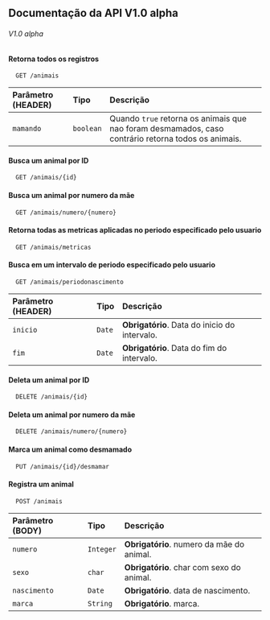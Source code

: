 ## Documentação da API V1.0 alpha

###### V1.0 alpha

#### Retorna todos os registros

```http
  GET /animais
```

| Parâmetro (HEADER)  | Tipo       | Descrição                           |
| :---------- | :--------- | :------------------------------------------ |
| `mamando`| `boolean`  | Quando `true` retorna os animais que nao foram desmamados, caso contrário retorna todos os animais.|

#### Busca um animal por ID

```http
  GET /animais/{id}
```

#### Busca um animal por numero da mãe

```http
  GET /animais/numero/{numero}
```

#### Retorna todas as metricas aplicadas no periodo especificado pelo usuario

```https
  GET /animais/metricas
```

#### Busca em um intervalo de periodo especificado pelo usuario

```http
  GET /animais/periodonascimento
```

| Parâmetro (HEADER)  | Tipo       | Descrição                           |
| :---------- | :--------- | :------------------------------------------ |
| `inicio`    | `Date`     | **Obrigatório**. Data do inicio do intervalo.|
| `fim`       | `Date`     | **Obrigatório**. Data do fim do intervalo.  |

#### Deleta um animal por ID

```http
  DELETE /animais/{id}
```

#### Deleta um animal por numero da mãe

```http
  DELETE /animais/numero/{numero}
```

#### Marca um animal como desmamado

```http
  PUT /animais/{id}/desmamar
```

#### Registra um animal

```http
  POST /animais
```

| Parâmetro (BODY)  | Tipo       | Descrição                             |
| :---------- | :--------- | :------------------------------------------ |
| `numero`    | `Integer`  | **Obrigatório**. numero da mãe do animal.   |
| `sexo`      | `char`     | **Obrigatório**. char com sexo do animal.   |
| `nascimento`| `Date`     | **Obrigatório**. data de nascimento.        |
| `marca`     | `String`   | **Obrigatório**. marca.                     |
